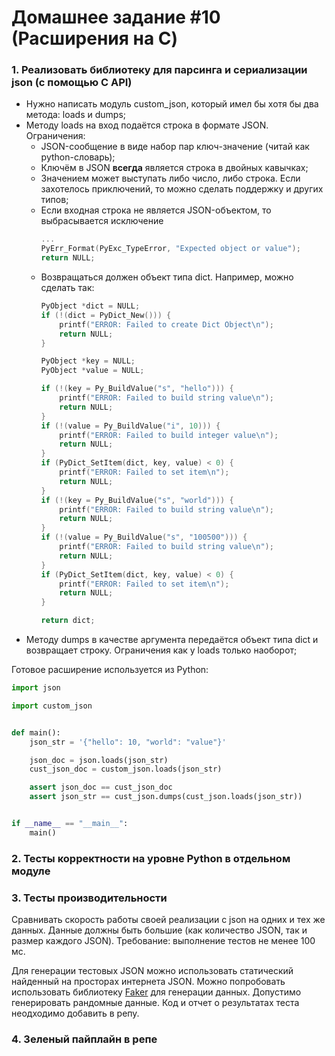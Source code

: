 # Домашнее задание #10 (Расширения на C)

### 1. Реализовать библиотеку для парсинга и сериализации json (с помощью C API)
- Нужно написать модуль custom_json, который имел бы хотя бы два метода: loads и dumps;
- Методу loads на вход подаётся строка в формате JSON. Ограничения:
    * JSON-сообщение в виде набор пар ключ-значение (читай как python-словарь);
    * Ключём в JSON **всегда** является строка в двойных кавычках;
    * Значением может выступать либо число, либо строка. Если захотелось приключений, то можно сделать поддержку и других типов;
    * Если входная строка не является JSON-объектом, то выбрасывается исключение
       ```C
       ...
       PyErr_Format(PyExc_TypeError, "Expected object or value");
       return NULL;
       ```
    * Возвращаться должен объект типа dict. Например, можно сделать так:
        ```C
        PyObject *dict = NULL;
        if (!(dict = PyDict_New())) {
            printf("ERROR: Failed to create Dict Object\n");
            return NULL;
        }

        PyObject *key = NULL;
        PyObject *value = NULL;

        if (!(key = Py_BuildValue("s", "hello"))) {
            printf("ERROR: Failed to build string value\n");
            return NULL;
        }
        if (!(value = Py_BuildValue("i", 10))) {
            printf("ERROR: Failed to build integer value\n");
            return NULL;
        }
        if (PyDict_SetItem(dict, key, value) < 0) {
            printf("ERROR: Failed to set item\n");
            return NULL;
        }
        if (!(key = Py_BuildValue("s", "world"))) {
            printf("ERROR: Failed to build string value\n");
            return NULL;
        }
        if (!(value = Py_BuildValue("s", "100500"))) {
            printf("ERROR: Failed to build string value\n");
            return NULL;
        }
        if (PyDict_SetItem(dict, key, value) < 0) {
            printf("ERROR: Failed to set item\n");
            return NULL;
        }

        return dict;
        ```
- Методу dumps в качестве аргумента передаётся объект типа dict и возвращает строку. Ограничения как у loads только наоборот;

Готовое расширение используется из Python:
```Python
import json

import custom_json


def main():
    json_str = '{"hello": 10, "world": "value"}'

    json_doc = json.loads(json_str)
    cust_json_doc = custom_json.loads(json_str)

    assert json_doc == cust_json_doc
    assert json_str == cust_json.dumps(cust_json.loads(json_str))


if __name__ == "__main__":
    main()
```

### 2. Тесты корректности на уровне Python в отдельном модуле

### 3. Тесты производительности
Сравнивать скорость работы своей реализации с json на одних и тех же данных.
Данные должны быть большие (как количество JSON, так и размер каждого JSON). Требование: выполнение тестов не менее 100 мс.

Для генерации тестовых JSON можно использовать статический найденный на просторах интернета JSON.
Можно попробовать использовать библиотеку [Faker](https://faker.readthedocs.io/en/master/) для генерации данных.
Допустимо генерировать рандомные данные.
Код и отчет о результатах теста неодходимо добавить в репу.

### 4. Зеленый пайплайн в репе
